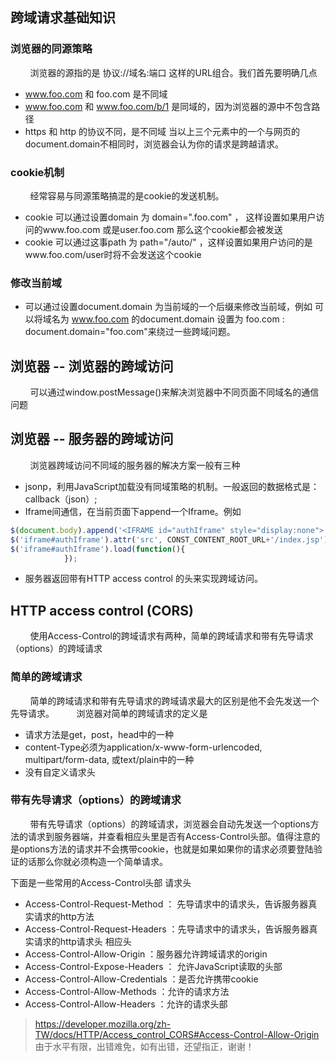 ## 跨域请求基础知识
### 浏览器的同源策略
&nbsp;&nbsp;&nbsp;&nbsp;&nbsp;&nbsp;&nbsp;&nbsp;浏览器的源指的是 协议://域名:端口 这样的URL组合。我们首先要明确几点

- www.foo.com 和 foo.com 是不同域
- www.foo.com 和 www.foo.com/b/1 是同域的，因为浏览器的源中不包含路径
- https 和 http 的协议不同，是不同域
当以上三个元素中的一个与网页的document.domain不相同时，浏览器会认为你的请求是跨越请求。
### cookie机制
&nbsp;&nbsp;&nbsp;&nbsp;&nbsp;&nbsp;&nbsp;&nbsp;经常容易与同源策略搞混的是cookie的发送机制。

- cookie 可以通过设置domain 为 domain=".foo.com" ， 这样设置如果用户访问的www.foo.com 或是user.foo.com 那么这个cookie都会被发送
- cookie 可以通过这事path 为 path="/auto/" ，这样设置如果用户访问的是www.foo.com/user时将不会发送这个cookie
### 修改当前域

- 可以通过设置document.domain 为当前域的一个后缀来修改当前域，例如 可以将域名为 www.foo.com 的document.domain 设置为 foo.com  : document.domain="foo.com"来绕过一些跨域问题。
## 浏览器 -- 浏览器的跨域访问
&nbsp;&nbsp;&nbsp;&nbsp;&nbsp;&nbsp;&nbsp;&nbsp;可以通过window.postMessage()来解决浏览器中不同页面不同域名的通信问题
## 浏览器 -- 服务器的跨域访问
&nbsp;&nbsp;&nbsp;&nbsp;&nbsp;&nbsp;&nbsp;&nbsp;浏览器跨域访问不同域的服务器的解决方案一般有三种

- jsonp，利用JavaScript加载没有同域策略的机制。一般返回的数据格式是：callback（json）;
- Iframe间通信，在当前页面下append一个Iframe。例如
```javascript
$(document.body).append('<IFRAME id="authIframe" style="display:none">');
$('iframe#authIframe').attr('src', CONST_CONTENT_ROOT_URL+'/index.jsp');
$('iframe#authIframe').load(function(){
			});
```
- 服务器返回带有HTTP access control 的头来实现跨域访问。

## HTTP access control (CORS)
&nbsp;&nbsp;&nbsp;&nbsp;&nbsp;&nbsp;&nbsp;&nbsp;使用Access-Control的跨域请求有两种，简单的跨域请求和带有先导请求（options）的跨域请求

### 简单的跨域请求
&nbsp;&nbsp;&nbsp;&nbsp;&nbsp;&nbsp;&nbsp;&nbsp;简单的跨域请求和带有先导请求的跨域请求最大的区别是他不会先发送一个先导请求。
&nbsp;&nbsp;&nbsp;&nbsp;&nbsp;&nbsp;&nbsp;&nbsp;浏览器对简单的跨域请求的定义是

- 请求方法是get，post，head中的一种
- content-Type必须为application/x-www-form-urlencoded, multipart/form-data, 或text/plain中的一种
- 没有自定义请求头

### 带有先导请求（options）的跨域请求
&nbsp;&nbsp;&nbsp;&nbsp;&nbsp;&nbsp;&nbsp;&nbsp;带有先导请求（options）的跨域请求，浏览器会自动先发送一个options方法的请求到服务器端，并查看相应头里是否有Access-Control头部。值得注意的是options方法的请求并不会携带cookie，也就是如果如果你的请求必须要登陆验证的话那么你就必须构造一个简单请求。

下面是一些常用的Access-Control头部
请求头
- Access-Control-Request-Method ： 先导请求中的请求头，告诉服务器真实请求的http方法
- Access-Control-Request-Headers ：先导请求中的请求头，告诉服务器真实请求的http请求头
相应头
- Access-Control-Allow-Origin ：服务器允许跨域请求的origin
- Access-Control-Expose-Headers ： 允许JavaScript读取的头部
- Access-Control-Allow-Credentials ：是否允许携带cookie
- Access-Control-Allow-Methods ：允许的请求方法
- Access-Control-Allow-Headers ：允许的请求头部

> https://developer.mozilla.org/zh-TW/docs/HTTP/Access_control_CORS#Access-Control-Allow-Origin
由于水平有限，出错难免，如有出错，还望指正，谢谢！